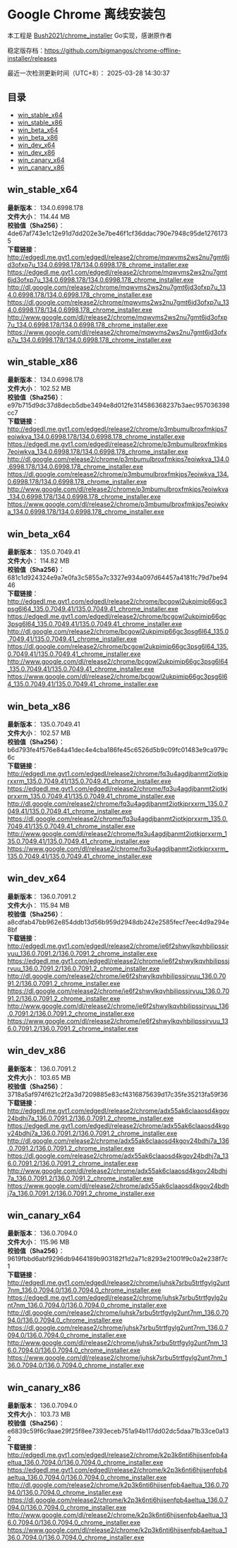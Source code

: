 # Google Chrome 离线安装包
本工程是 [Bush2021/chrome_installer](https://github.com/Bush2021/chrome_installer) Go实现，感谢原作者

稳定版存档：<https://github.com/bigmangos/chrome-offline-installer/releases>

最近一次检测更新时间（UTC+8）：
2025-03-28 14:30:37

## 目录
* [win_stable_x64](https://github.com/bigmangos/chrome-offline-installer?tab=readme-ov-file#win_stable_x64)
* [win_stable_x86](https://github.com/bigmangos/chrome-offline-installer?tab=readme-ov-file#win_stable_x86)
* [win_beta_x64](https://github.com/bigmangos/chrome-offline-installer?tab=readme-ov-file#win_beta_x64)
* [win_beta_x86](https://github.com/bigmangos/chrome-offline-installer?tab=readme-ov-file#win_beta_x86)
* [win_dev_x64](https://github.com/bigmangos/chrome-offline-installer?tab=readme-ov-file#win_dev_x64)
* [win_dev_x86](https://github.com/bigmangos/chrome-offline-installer?tab=readme-ov-file#win_dev_x86)
* [win_canary_x64](https://github.com/bigmangos/chrome-offline-installer?tab=readme-ov-file#win_canary_x64)
* [win_canary_x86](https://github.com/bigmangos/chrome-offline-installer?tab=readme-ov-file#win_canary_x86)

## win_stable_x64
**最新版本**： 134.0.6998.178  
**文件大小**： 114.44 MB  
**校验值（Sha256）**： 4de67af743e1c12e91d7dd202e3e7be46f1cf36ddac790e7948c95de12761735  
**下载链接**：
http://edgedl.me.gvt1.com/edgedl/release2/chrome/mqwvms2ws2nu7gmt6jd3ofxp7u_134.0.6998.178/134.0.6998.178_chrome_installer.exe
https://edgedl.me.gvt1.com/edgedl/release2/chrome/mqwvms2ws2nu7gmt6jd3ofxp7u_134.0.6998.178/134.0.6998.178_chrome_installer.exe
http://dl.google.com/release2/chrome/mqwvms2ws2nu7gmt6jd3ofxp7u_134.0.6998.178/134.0.6998.178_chrome_installer.exe
https://dl.google.com/release2/chrome/mqwvms2ws2nu7gmt6jd3ofxp7u_134.0.6998.178/134.0.6998.178_chrome_installer.exe
http://www.google.com/dl/release2/chrome/mqwvms2ws2nu7gmt6jd3ofxp7u_134.0.6998.178/134.0.6998.178_chrome_installer.exe
https://www.google.com/dl/release2/chrome/mqwvms2ws2nu7gmt6jd3ofxp7u_134.0.6998.178/134.0.6998.178_chrome_installer.exe
## win_stable_x86
**最新版本**： 134.0.6998.178  
**文件大小**： 102.52 MB  
**校验值（Sha256）**： e97b715d9dc37d8decb5dbe3494e8d012fe314586368237b3aec957036398cc7  
**下载链接**：
http://edgedl.me.gvt1.com/edgedl/release2/chrome/p3mbumulbroxfmkjps7eoiwkva_134.0.6998.178/134.0.6998.178_chrome_installer.exe
https://edgedl.me.gvt1.com/edgedl/release2/chrome/p3mbumulbroxfmkjps7eoiwkva_134.0.6998.178/134.0.6998.178_chrome_installer.exe
http://dl.google.com/release2/chrome/p3mbumulbroxfmkjps7eoiwkva_134.0.6998.178/134.0.6998.178_chrome_installer.exe
https://dl.google.com/release2/chrome/p3mbumulbroxfmkjps7eoiwkva_134.0.6998.178/134.0.6998.178_chrome_installer.exe
http://www.google.com/dl/release2/chrome/p3mbumulbroxfmkjps7eoiwkva_134.0.6998.178/134.0.6998.178_chrome_installer.exe
https://www.google.com/dl/release2/chrome/p3mbumulbroxfmkjps7eoiwkva_134.0.6998.178/134.0.6998.178_chrome_installer.exe
## win_beta_x64
**最新版本**： 135.0.7049.41  
**文件大小**： 114.82 MB  
**校验值（Sha256）**： 681c1d924324e9a7e0fa3c5855a7c3327e934a097d64457a4181fc79d7be9446  
**下载链接**：
http://edgedl.me.gvt1.com/edgedl/release2/chrome/bcgowl2ukpimip66gc3psg6l64_135.0.7049.41/135.0.7049.41_chrome_installer.exe
https://edgedl.me.gvt1.com/edgedl/release2/chrome/bcgowl2ukpimip66gc3psg6l64_135.0.7049.41/135.0.7049.41_chrome_installer.exe
http://dl.google.com/release2/chrome/bcgowl2ukpimip66gc3psg6l64_135.0.7049.41/135.0.7049.41_chrome_installer.exe
https://dl.google.com/release2/chrome/bcgowl2ukpimip66gc3psg6l64_135.0.7049.41/135.0.7049.41_chrome_installer.exe
http://www.google.com/dl/release2/chrome/bcgowl2ukpimip66gc3psg6l64_135.0.7049.41/135.0.7049.41_chrome_installer.exe
https://www.google.com/dl/release2/chrome/bcgowl2ukpimip66gc3psg6l64_135.0.7049.41/135.0.7049.41_chrome_installer.exe
## win_beta_x86
**最新版本**： 135.0.7049.41  
**文件大小**： 102.57 MB  
**校验值（Sha256）**： b6d793fe4f576e84a41dec4e4cba186fe45c6526d5b9c09fc01483e9ca979c6c  
**下载链接**：
http://edgedl.me.gvt1.com/edgedl/release2/chrome/fq3u4agdjbanmt2iotkjprxxrm_135.0.7049.41/135.0.7049.41_chrome_installer.exe
https://edgedl.me.gvt1.com/edgedl/release2/chrome/fq3u4agdjbanmt2iotkjprxxrm_135.0.7049.41/135.0.7049.41_chrome_installer.exe
http://dl.google.com/release2/chrome/fq3u4agdjbanmt2iotkjprxxrm_135.0.7049.41/135.0.7049.41_chrome_installer.exe
https://dl.google.com/release2/chrome/fq3u4agdjbanmt2iotkjprxxrm_135.0.7049.41/135.0.7049.41_chrome_installer.exe
http://www.google.com/dl/release2/chrome/fq3u4agdjbanmt2iotkjprxxrm_135.0.7049.41/135.0.7049.41_chrome_installer.exe
https://www.google.com/dl/release2/chrome/fq3u4agdjbanmt2iotkjprxxrm_135.0.7049.41/135.0.7049.41_chrome_installer.exe
## win_dev_x64
**最新版本**： 136.0.7091.2  
**文件大小**： 115.94 MB  
**校验值（Sha256）**： a8cdfab47bb962e854ddb13d56b959d2948db242e2585fecf7eec4d9a294e8bf  
**下载链接**：
http://edgedl.me.gvt1.com/edgedl/release2/chrome/ie6f2shwylkqvhbilipssjrvuu_136.0.7091.2/136.0.7091.2_chrome_installer.exe
https://edgedl.me.gvt1.com/edgedl/release2/chrome/ie6f2shwylkqvhbilipssjrvuu_136.0.7091.2/136.0.7091.2_chrome_installer.exe
http://dl.google.com/release2/chrome/ie6f2shwylkqvhbilipssjrvuu_136.0.7091.2/136.0.7091.2_chrome_installer.exe
https://dl.google.com/release2/chrome/ie6f2shwylkqvhbilipssjrvuu_136.0.7091.2/136.0.7091.2_chrome_installer.exe
http://www.google.com/dl/release2/chrome/ie6f2shwylkqvhbilipssjrvuu_136.0.7091.2/136.0.7091.2_chrome_installer.exe
https://www.google.com/dl/release2/chrome/ie6f2shwylkqvhbilipssjrvuu_136.0.7091.2/136.0.7091.2_chrome_installer.exe
## win_dev_x86
**最新版本**： 136.0.7091.2  
**文件大小**： 103.65 MB  
**校验值（Sha256）**： 3718a5af974f621c2f2a3d7209885e83cf4316875639d17c35fe35213fa59f36  
**下载链接**：
http://edgedl.me.gvt1.com/edgedl/release2/chrome/adx55ak6claaosd4kgov24bdhj7a_136.0.7091.2/136.0.7091.2_chrome_installer.exe
https://edgedl.me.gvt1.com/edgedl/release2/chrome/adx55ak6claaosd4kgov24bdhj7a_136.0.7091.2/136.0.7091.2_chrome_installer.exe
http://dl.google.com/release2/chrome/adx55ak6claaosd4kgov24bdhj7a_136.0.7091.2/136.0.7091.2_chrome_installer.exe
https://dl.google.com/release2/chrome/adx55ak6claaosd4kgov24bdhj7a_136.0.7091.2/136.0.7091.2_chrome_installer.exe
http://www.google.com/dl/release2/chrome/adx55ak6claaosd4kgov24bdhj7a_136.0.7091.2/136.0.7091.2_chrome_installer.exe
https://www.google.com/dl/release2/chrome/adx55ak6claaosd4kgov24bdhj7a_136.0.7091.2/136.0.7091.2_chrome_installer.exe
## win_canary_x64
**最新版本**： 136.0.7094.0  
**文件大小**： 115.96 MB  
**校验值（Sha256）**： 9619fbbd6abf9296db9464189b903182f1d2a71c8293e21001f9c0a2e238f7c1  
**下载链接**：
http://edgedl.me.gvt1.com/edgedl/release2/chrome/juhsk7srbu5trtfgylg2unt7nm_136.0.7094.0/136.0.7094.0_chrome_installer.exe
https://edgedl.me.gvt1.com/edgedl/release2/chrome/juhsk7srbu5trtfgylg2unt7nm_136.0.7094.0/136.0.7094.0_chrome_installer.exe
http://dl.google.com/release2/chrome/juhsk7srbu5trtfgylg2unt7nm_136.0.7094.0/136.0.7094.0_chrome_installer.exe
https://dl.google.com/release2/chrome/juhsk7srbu5trtfgylg2unt7nm_136.0.7094.0/136.0.7094.0_chrome_installer.exe
http://www.google.com/dl/release2/chrome/juhsk7srbu5trtfgylg2unt7nm_136.0.7094.0/136.0.7094.0_chrome_installer.exe
https://www.google.com/dl/release2/chrome/juhsk7srbu5trtfgylg2unt7nm_136.0.7094.0/136.0.7094.0_chrome_installer.exe
## win_canary_x86
**最新版本**： 136.0.7094.0  
**文件大小**： 103.73 MB  
**校验值（Sha256）**： e6839c59f6c9aae29f25f8ee7393eceb751a94b117dd02dc5daa71b33ce0a132  
**下载链接**：
http://edgedl.me.gvt1.com/edgedl/release2/chrome/k2p3k6nti6hjjsenfpb4aeltua_136.0.7094.0/136.0.7094.0_chrome_installer.exe
https://edgedl.me.gvt1.com/edgedl/release2/chrome/k2p3k6nti6hjjsenfpb4aeltua_136.0.7094.0/136.0.7094.0_chrome_installer.exe
http://dl.google.com/release2/chrome/k2p3k6nti6hjjsenfpb4aeltua_136.0.7094.0/136.0.7094.0_chrome_installer.exe
https://dl.google.com/release2/chrome/k2p3k6nti6hjjsenfpb4aeltua_136.0.7094.0/136.0.7094.0_chrome_installer.exe
http://www.google.com/dl/release2/chrome/k2p3k6nti6hjjsenfpb4aeltua_136.0.7094.0/136.0.7094.0_chrome_installer.exe
https://www.google.com/dl/release2/chrome/k2p3k6nti6hjjsenfpb4aeltua_136.0.7094.0/136.0.7094.0_chrome_installer.exe
